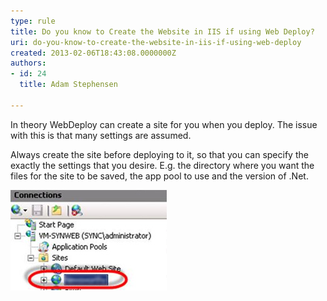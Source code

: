 ```yaml
---
type: rule
title: Do you know to Create the Website in IIS if using Web Deploy?
uri: do-you-know-to-create-the-website-in-iis-if-using-web-deploy
created: 2013-02-06T18:43:08.0000000Z
authors:
- id: 24
  title: Adam Stephensen

---
```


In theory WebDeploy can create a site for you when you deploy. The issue with this is that many settings are assumed.
 
Always create the site before deploying to it, so that you can specify the exactly the settings that you desire. E.g. the directory where you want the files for the site to be saved, the app pool to use and the version of .Net.


![ Create the website in IIS](create-iis.jpg)
